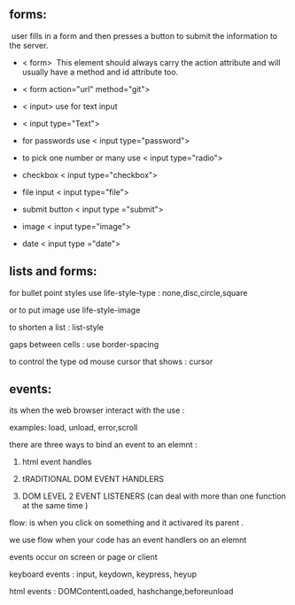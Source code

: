 ## forms: 


 user fills in a form and then presses a button to submit the information to the server.

- < form>  This element should always carry the action attribute and will usually have a method and id attribute too.

- < form action="url" method="git">

- < input> use for text input 

- < input type="Text">

- for passwords use < input type="password">

- to pick one number or many use < input type="radio">

- checkbox < input type="checkbox">

- file input < input type="file">

- submit button < input type ="submit">

- image < input type="image">

- date < input type ="date">

## lists and forms:

for bullet point styles use life-style-type : none,disc,circle,square 

or to put image use life-style-image 

to shorten a list : list-style 

gaps between cells : use border-spacing 

to control the type od mouse cursor that shows : cursor 

## events:

its when the web browser interact with the use :

examples: load, unload, error,scroll 

there are three ways to bind an event to an elemnt :

1. html event handles

2. tRADITIONAL DOM EVENT HANDLERS 

3. DOM LEVEL 2 EVENT LISTENERS (can deal with more than one function at the same time )

flow: is when you click on something and it activared its parent .

we use flow when your code has an event handlers on an elemnt

events occur on screen or page or client 

keyboard events : input, keydown, keypress, heyup 

html events : DOMContentLoaded, hashchange,beforeunload 
